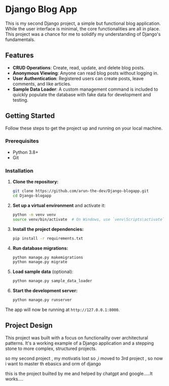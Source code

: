 # Django Blog App

This is my second Django project, a simple but functional blog application. While the user interface is minimal, the core functionalities are all in place. This project was a chance for me to solidify my understanding of Django's fundamentals.

## Features

- **CRUD Operations**: Create, read, update, and delete blog posts.
- **Anonymous Viewing**: Anyone can read blog posts without logging in.
- **User Authentication**: Registered users can create posts, leave comments, and like articles.
- **Sample Data Loader**: A custom management command is included to quickly populate the database with fake data for development and testing.

## Getting Started

Follow these steps to get the project up and running on your local machine.

### Prerequisites

- Python 3.8+
- Git

### Installation

1.  **Clone the repository:**

    ```bash
    git clone https://github.com/arun-the-dev/Django-blogapp.git
    cd Django-blogapp
    ```

2.  **Set up a virtual environment** and activate it:

    ```bash
    python -m venv venv
    source venv/bin/activate  # On Windows, use `venv\Scripts\activate`
    ```

3.  **Install the project dependencies:**

    ```bash
    pip install -r requirements.txt
    ```

4.  **Run database migrations:**

    ```bash
    python manage.py makemigrations
    python manage.py migrate
    ```

5.  **Load sample data** (optional):

    ```bash
    python manage.py sample_data_loader
    ```

6.  **Start the development server:**

    ```bash
    python manage.py runserver
    ```

The app will now be running at `http://127.0.0.1:8000`.

## Project Design

This project was built with a focus on functionality over architectural patterns. It's a working example of a Django application and a stepping stone to more complex, structured projects.

so my second project , my motivatis lost so ,i moved to 3rd project , so now i want to master th ebasics and orm of django 

this is the project builted by me and helped by chatgpt and google.....It works....
